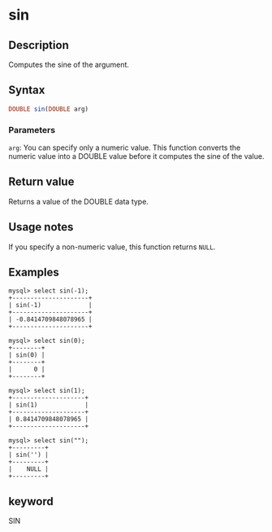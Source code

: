 # sin

## Description

Computes the sine of the argument.

## Syntax

```Haskell
DOUBLE sin(DOUBLE arg)
```

### Parameters

`arg`: You can specify only a numeric value. This function converts the numeric value into a DOUBLE value before it computes the sine of the value.

## Return value

Returns a value of the DOUBLE data type.

## Usage notes

If you specify a non-numeric value, this function returns `NULL`.

## Examples

```Plain
mysql> select sin(-1);
+---------------------+
| sin(-1)             |
+---------------------+
| -0.8414709848078965 |
+---------------------+

mysql> select sin(0);
+--------+
| sin(0) |
+--------+
|      0 |
+--------+

mysql> select sin(1);
+--------------------+
| sin(1)             |
+--------------------+
| 0.8414709848078965 |
+--------------------+

mysql> select sin("");
+---------+
| sin('') |
+---------+
|    NULL |
+---------+
```

## keyword

SIN